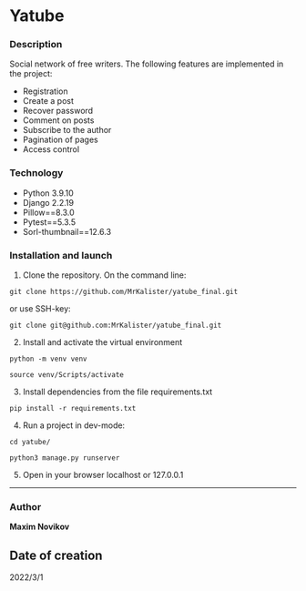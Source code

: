 # Yatube
### Description
Social network of free writers. The following features are implemented in the project:
* Registration
* Create a post
* Recover password
* Comment on posts
* Subscribe to the author
* Pagination of pages
* Access control
### Technology
* Python 3.9.10
* Django 2.2.19
* Pillow==8.3.0
* Pytest==5.3.5
* Sorl-thumbnail==12.6.3
### Installation and launch
1. Clone the repository. On the command line:
```
git clone https://github.com/MrKalister/yatube_final.git
```
or use SSH-key:
```
git clone git@github.com:MrKalister/yatube_final.git
```
2. Install and activate the virtual environment
```
python -m venv venv
```
```
source venv/Scripts/activate
```
3. Install dependencies from the file requirements.txt
```
pip install -r requirements.txt
``` 
4. Run a project in dev-mode:
```
cd yatube/
```
```
python3 manage.py runserver
```
5. Open in your browser localhost or 127.0.0.1
---

### Author
 **Maxim Novikov** 
## Date of creation
2022/3/1
